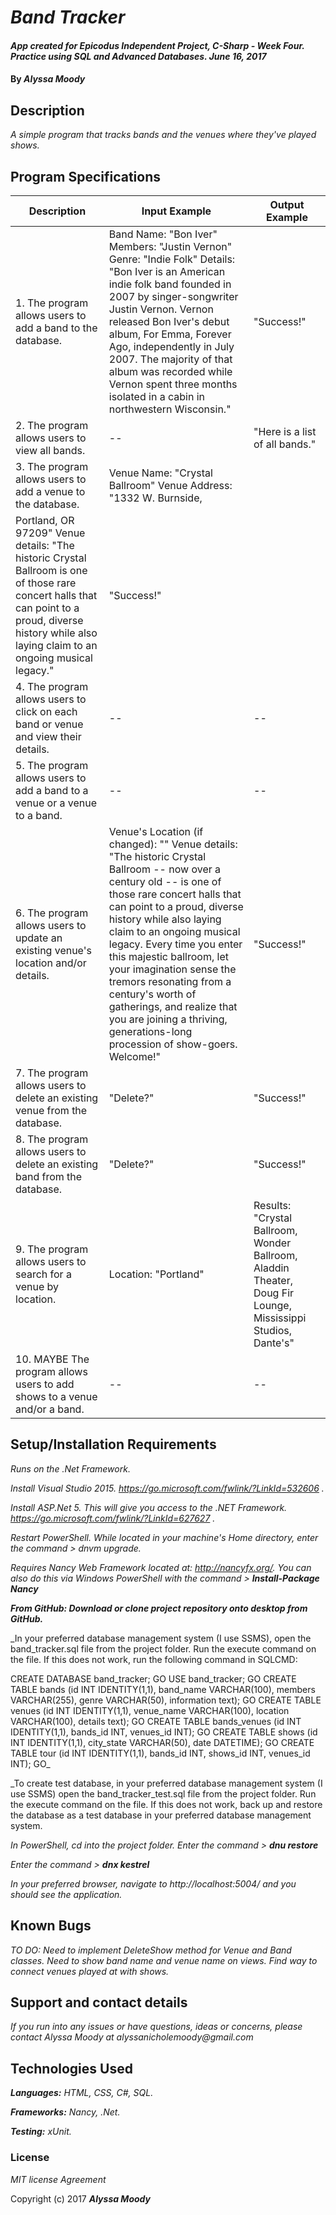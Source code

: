 # _Band Tracker_

#### _App created for Epicodus Independent Project, C-Sharp - Week Four. Practice using SQL and Advanced Databases. June 16, 2017_

#### By _**Alyssa Moody**_

## Description

_A simple program that tracks bands and the venues where they've played shows._

## Program Specifications

| Description  | Input Example | Output Example |
| ------------- | ------------- | ------------- |
| 1. The program allows users to add a band to the database.  | Band Name: "Bon Iver" Members: "Justin Vernon" Genre: "Indie Folk" Details: "Bon Iver is an American indie folk band founded in 2007 by singer-songwriter Justin Vernon. Vernon released Bon Iver's debut album, For Emma, Forever Ago, independently in July 2007. The majority of that album was recorded while Vernon spent three months isolated in a cabin in northwestern Wisconsin." | "Success!"  |
| 2. The program allows users to view all bands.  | --   | "Here is a list of all bands."  |
| 3. The program allows users to add a venue to the database.  | Venue Name: "Crystal Ballroom" Venue Address: "1332 W. Burnside,
Portland, OR 97209" Venue details: "The historic Crystal Ballroom is one of those rare concert halls that can point to a proud, diverse history while also laying claim to an ongoing musical legacy."  | "Success!"  |
| 4. The program allows users to click on each band or venue and view their details.  | --   | --  |
| 5. The program allows users to add a band to a venue or a venue to a band.  | --   | --  |
| 6. The program allows users to update an existing venue's location and/or details.  | Venue's Location (if changed): "" Venue details: "The historic Crystal Ballroom -- now over a century old -- is one of those rare concert halls that can point to a proud, diverse history while also laying claim to an ongoing musical legacy. Every time you enter this majestic ballroom, let your imagination sense the tremors resonating from a century's worth of gatherings, and realize that you are joining a thriving, generations-long procession of show-goers. Welcome!"  | "Success!"  |
| 7. The program allows users to delete an existing venue from the database.  | "Delete?"  | "Success!"  |
| 8. The program allows users to delete an existing band from the database.  | "Delete?"  | "Success!"  |
| 9. The program allows users to search for a venue by location.  | Location: "Portland"  | Results: "Crystal Ballroom, Wonder Ballroom, Aladdin Theater, Doug Fir Lounge, Mississippi Studios, Dante's"  |
| 10. MAYBE The program allows users to add shows to a venue and/or a band.  | --   | --  |

## Setup/Installation Requirements

_Runs on the .Net Framework._

_Install Visual Studio 2015. https://go.microsoft.com/fwlink/?LinkId=532606 ._

_Install ASP.Net 5. This will give you access to the .NET Framework. https://go.microsoft.com/fwlink/?LinkId=627627 ._

_Restart PowerShell. While located in your machine's Home directory, enter the command > dnvm upgrade._

_Requires Nancy Web Framework located at: http://nancyfx.org/. You can also do this via Windows PowerShell with the command > **Install-Package Nancy**_

_**From GitHub: Download or clone project repository onto desktop from GitHub.**_

_In your preferred database management system (I use SSMS), open the band_tracker.sql file from the project folder. Run the execute command on the file. If this does not work, run the following command in SQLCMD:

CREATE DATABASE band_tracker; GO USE band_tracker; GO CREATE TABLE bands (id INT IDENTITY(1,1), band_name VARCHAR(100), members VARCHAR(255), genre VARCHAR(50), information text); GO CREATE TABLE venues (id INT IDENTITY(1,1), venue_name VARCHAR(100), location VARCHAR(100), details text); GO CREATE TABLE bands_venues (id INT IDENTITY(1,1), bands_id INT, venues_id INT); GO CREATE TABLE shows (id INT IDENTITY(1,1), city_state VARCHAR(50), date DATETIME); GO CREATE TABLE tour (id INT IDENTITY(1,1), bands_id INT, shows_id INT, venues_id INT);
GO_

_To create test database, in your preferred database management system (I use SSMS) open the band_tracker_test.sql file from the project folder. Run the execute command on the file. If this does not work, back up and restore the database as a test database in your preferred database management system.

_In PowerShell, cd into the project folder. Enter the command > **dnu restore**_

_Enter the command > **dnx kestrel**_

_In your preferred browser, navigate to http://localhost:5004/ and you should see the application._

## Known Bugs

_TO DO: Need to implement DeleteShow method for Venue and Band classes. Need to show band name and venue name on views. Find way to connect venues played at with shows._

## Support and contact details

_If you run into any issues or have questions, ideas or concerns, please contact Alyssa Moody at alyssanicholemoody@gmail.com_

## Technologies Used

_**Languages:** HTML, CSS, C#, SQL._

_**Frameworks:** Nancy, .Net._

_**Testing:** xUnit._

### License

*MIT license Agreement*

Copyright (c) 2017 **_Alyssa Moody_**
